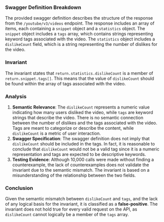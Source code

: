 ### Swagger Definition Breakdown
The provided swagger definition describes the structure of the response from the `/youtube/v3/videos` endpoint. The response includes an array of items, each containing a `snippet` object and a `statistics` object. The `snippet` object includes a `tags` array, which contains strings representing keyword tags associated with the video. The `statistics` object includes a `dislikeCount` field, which is a string representing the number of dislikes for the video.

### Invariant
The invariant states that `return.statistics.dislikeCount` is a member of `return.snippet.tags[]`. This means that the value of `dislikeCount` should be found within the array of tags associated with the video.

### Analysis
1. **Semantic Relevance**: The `dislikeCount` represents a numeric value indicating how many users disliked the video, while `tags` are keyword strings that describe the video. There is no semantic connection between the number of dislikes and the tags associated with the video. Tags are meant to categorize or describe the content, while `dislikeCount` is a metric of user interaction. 
2. **Swagger Specification**: The swagger definition does not imply that `dislikeCount` should be included in the tags. In fact, it is reasonable to conclude that `dislikeCount` would not be a valid tag since it is a numeric representation and tags are expected to be descriptive keywords.
3. **Testing Evidence**: Although 10,000 calls were made without finding a counterexample, the lack of counterexamples does not validate the invariant due to the semantic mismatch. The invariant is based on a misunderstanding of the relationship between the two fields.

### Conclusion
Given the semantic mismatch between `dislikeCount` and `tags`, and the lack of any logical basis for the invariant, it is classified as a **false-positive**. The invariant does not hold true for every valid request on the API, as `dislikeCount` cannot logically be a member of the `tags` array.
